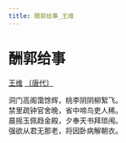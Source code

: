 ```yaml
---
title: 赠郭给事_王维
---
```


# 酬郭给事

[王维](https://so.gushiwen.cn/authorv_52fceee85532.aspx) [〔唐代〕](https://so.gushiwen.cn/shiwens/default.aspx?cstr=%e5%94%90%e4%bb%a3)

洞门高阁霭馀辉，桃李阴阴柳絮飞。  
禁里疏钟官舍晚，省中啼鸟吏人稀。  
晨摇玉佩趋金殿，夕奉天书拜琐闱。  
强欲从君无那老，将因卧病解朝衣。